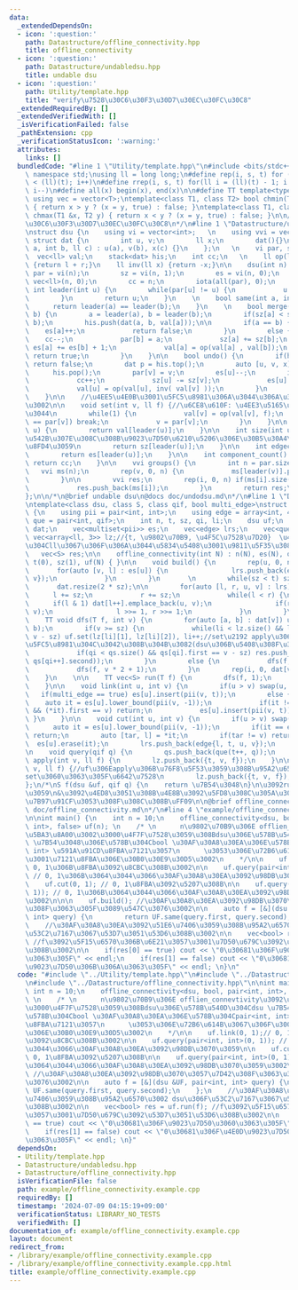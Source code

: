 ```yaml
---
data:
  _extendedDependsOn:
  - icon: ':question:'
    path: Datastructure/offline_connectivity.hpp
    title: offline_connectivity
  - icon: ':question:'
    path: Datastructure/undabledsu.hpp
    title: undable dsu
  - icon: ':question:'
    path: Utility/template.hpp
    title: "verify\u7528\u30C6\u30F3\u30D7\u30EC\u30FC\u30C8"
  _extendedRequiredBy: []
  _extendedVerifiedWith: []
  _isVerificationFailed: false
  _pathExtension: cpp
  _verificationStatusIcon: ':warning:'
  attributes:
    links: []
  bundledCode: "#line 1 \"Utility/template.hpp\"\n#include <bits/stdc++.h>\nusing\
    \ namespace std;\nusing ll = long long;\n#define rep(i, s, t) for (ll i = s; i\
    \ < (ll)(t); i++)\n#define rrep(i, s, t) for(ll i = (ll)(t) - 1; i >= (ll)(s);\
    \ i--)\n#define all(x) begin(x), end(x)\n\n#define TT template<typename T>\nTT\
    \ using vec = vector<T>;\ntemplate<class T1, class T2> bool chmin(T1 &x, T2 y)\
    \ { return x > y ? (x = y, true) : false; }\ntemplate<class T1, class T2> bool\
    \ chmax(T1 &x, T2 y) { return x < y ? (x = y, true) : false; }\n\n/*\n@brief verify\u7528\
    \u30C6\u30F3\u30D7\u30EC\u30FC\u30C8\n*/\n#line 1 \"Datastructure/undabledsu.hpp\"\
    \nstruct dsu {\n    using vi = vector<int>;   \n    using vvi = vec<vi>;\n   \
    \ struct dat {\n        int u, v;\n        ll x;\n        dat(){}\n        dat(int\
    \ a, int b, ll c) : u(a), v(b), x(c) {}\n    };\n   \n    vi par, sz, es;\n  \
    \  vec<ll> val;\n    stack<dat> his;\n    int cc;\n   \n    ll op(ll l, ll r)\
    \ {return l + r;}\n    ll inv(ll x) {return -x;}\n\n    dsu(int n) {\n       \
    \ par = vi(n);\n        sz = vi(n, 1);\n        es = vi(n, 0);\n        val =\
    \ vec<ll>(n, 0);\n        cc = n;\n        iota(all(par), 0);\n    }\n  \n   \
    \ int leader(int u) {\n        while(par[u] != u) {\n            u = par[u];\n\
    \        }\n        return u;\n    }\n    \n    bool same(int a, int b) {\n  \
    \      return leader(a) == leader(b);\n    }\n    \n    bool merge(int a, int\
    \ b) {\n        a = leader(a), b = leader(b);\n        if(sz[a] < sz[b]) swap(a,\
    \ b);\n        his.push(dat(a, b, val[a]));\n\n        if(a == b) {\n        \
    \    es[a]++;\n            return false;\n        }\n        else {\n        \
    \    cc--;\n            par[b] = a;\n            sz[a] += sz[b];\n           \
    \ es[a] += es[b] + 1;\n            val[a] = op(val[a] , val[b]);\n           \
    \ return true;\n        }\n    }\n\n    bool undo() {\n        if(his.empty())\
    \ return false;\n        dat p = his.top();\n        auto [u, v, x] = p; \n  \
    \      his.pop();\n        par[v] = v;\n        es[u]--;\n        if(u != v) {\n\
    \            cc++;\n            sz[u] -= sz[v];\n            es[u] -= es[v];\n\
    \            val[u] = op(val[u], inv( val[v] ));\n        }\n        return true;\n\
    \    }\n\n    //\u4EE5\u4E0B\u3001\u5FC5\u8981\u306A\u3044\u306A\u3089\u7701\u304F\
    \u3002\n\n    void set(int v, ll f) {//\u6CE8\u610F: \u4EE3\u5165\u3067\u306F\u7121\
    \u3044\n        while(1) {\n            val[v] = op(val[v], f);\n            if(v\
    \ == par[v]) break;\n            v = par[v];\n        }\n    }\n\n    ll get(int\
    \ u) {\n        return val[leader(u)];\n    }\n\n    int size(int u) {//u\u304C\
    \u542B\u307E\u308C\u308B\u9023\u7D50\u6210\u5206\u306E\u30B5\u30A4\u30BA\u3092\
    \u8FD4\u3059\n        return sz[leader(u)];\n    }\n\n    int edgecnt(int u) {\n\
    \        return es[leader(u)];\n    }\n\n    int component_count() {\n       \
    \ return cc;\n    }\n\n    vvi groups() {\n        int n = par.size();\n     \
    \   vvi ms(n);\n        rep(v, 0, n) {\n            ms[leader(v)].push_back(v);\n\
    \        }\n\n        vvi res;\n        rep(i, 0, n) if(ms[i].size() > 0) {\n\
    \            res.push_back(ms[i]);\n        }\n        return res;\n    }\n\n\
    };\n\n/*\n@brief undable dsu\n@docs doc/undodsu.md\n*/\n#line 1 \"Datastructure/offline_connectivity.hpp\"\
    \ntemplate<class dsu, class S, class qif, bool multi_edge>\nstruct offline_connectivity\
    \ {\n    using pii = pair<int, int>;\n    using edge = array<int, 4>;\n    using\
    \ que = pair<int, qif>;\n    int n, t, sz, qi, li;\n    dsu uf;\n    vec<vec<pii>>\
    \ dat;\n    vec<multiset<pii>> es;\n    vec<edge> lrs;\n    vec<que> qs;\n   \
    \ vec<array<ll, 3>> lz;//{t, \u9802\u70B9, \u4F5C\u7528\u7D20}  \u4F5C\u7528\u7D20\
    \u304Cll\u3067\u306F\u306A\u3044\u5834\u5408\u3001\u9811\u5F35\u308B\u3002\n \
    \   vec<S> res;\n\n    offline_connectivity(int N) : n(N), es(N), qi(0), li(0),\
    \ t(0), sz(1), uf(N) { }\n\n    void build() {\n        rep(u, 0, n) {\n     \
    \       for(auto [v, l] : es[u]) {\n                lrs.push_back(edge{l, t, int(u),\
    \ v});\n            }\n        }\n       \n        while(sz < t) sz <<= 1;\n \
    \       dat.resize(2 * sz);\n\n        for(auto [l, r, u, v] : lrs) {\n      \
    \      l += sz;\n            r += sz;\n            while(l < r) {\n          \
    \      if(l & 1) dat[l++].emplace_back(u, v);\n                if(r & 1) dat[--r].emplace_back(u,\
    \ v);\n                l >>= 1, r >>= 1;\n            }\n        }\n    }\n\n\
    \    TT void dfs(T f, int v) {\n        for(auto [a, b] : dat[v]) uf.merge(a,\
    \ b);\n        if(v >= sz) {\n            while(li < lz.size() && lz[li][0] ==\
    \ v - sz) uf.set(lz[li][1], lz[li][2]), li++;//set\u2192 apply\u306B\u3059\u308B\
    \u5FC5\u8981\u304C\u3042\u308B\u304B\u3082(dsu\u306B\u5408\u308F\u305B\u308B)\n\
    \            if(qi < qs.size() && qs[qi].first == v - sz) res.push_back(f(uf,\
    \ qs[qi++].second));\n        }\n        else {\n            dfs(f, v * 2);\n\
    \            dfs(f, v * 2 + 1);\n        }\n        rep(i, 0, dat[v].size()) uf.undo();\n\
    \    }\n    \n\n    TT vec<S> run(T f) {\n        dfs(f, 1);\n        return res;\n\
    \    }\n\n    void link(int u, int v) {\n        if(u > v) swap(u, v);\n     \
    \   if(multi_edge == true) es[u].insert(pii(v, t));\n        else {\n        \
    \    auto it = es[u].lower_bound(pii(v, -1));\n            if(it != es[u].end()\
    \ && (*it).first == v) return;\n            es[u].insert(pii(v, t));\n       \
    \ }\n    }\n\n    void cut(int u, int v) {\n        if(u > v) swap(u, v);\n  \
    \      auto it = es[u].lower_bound(pii(v, -1));\n        if(it == es[u].end())\
    \ return;\n        auto [tar, l] = *it;\n        if(tar != v) return;\n      \
    \  es[u].erase(it);\n        lrs.push_back(edge{l, t, u, v});\n        \n    }\n\
    \n    void query(qif q) {\n        qs.push_back(que(t++, q));\n    }\n\n    void\
    \ apply(int v, ll f) {\n        lz.push_back({t, v, f});\n    }\n\n    void set(int\
    \ v, ll f) {//uf\u306Eapply\u306B\u76F8\u5F53\u3059\u308B\u95A2\u6570\u540D\u304C\
    set\u3060\u3063\u305F\u6642\u7528\n        lz.push_back({t, v, f});\n    }\n\n\
    };\n/*\nS f(dsu &uf, qif q) {\n    return \u7B54\u3048\n}\n\u3092run\u306B\u6E21\
    \u3059\n&\u3092\u4ED8\u3051\u308B\u4E8B\u3092\u5FD8\u308C\u305A\u306B\uFF08\u8A08\
    \u7B97\u91CF\u3053\u308F\u308C\u308B\uFF09\n\n@brief offline_connectivity\n@docs\
    \ doc/offline_connectivity.md\n*/\n#line 4 \"example/offline_connectivity.example.cpp\"\
    \n\nint main() {\n    int n = 10;\n    offline_connectivity<dsu, bool, pair<int,\
    \ int>, false> uf(n); \n    /* \n      n\u9802\u70B9\u306E offlien_connevtivity\u3092\
    \u5BA3\u8A00\u3002\u3000\u4F7F\u7528\u3059\u308Bdsu\u306E\u578B\u540D\u304Cdsu\
    \ \u7B54\u3048\u306E\u578B\u304Cbool \u30AF\u30A8\u30EA\u306E\u578B\u304Cpair<int,\
    \ int> \u591A\u91CD\u8FBA\u7121\u3057\n      \u3053\u306E\u72B6\u614B\u3067\u306F\
    \u3001\u7121\u8FBA\u306E\u30B0\u30E9\u30D5\u3002\n    */\n\n    uf.link(0, 1);//\
    \ 0, 1\u306B\u8FBA\u3092\u8CBC\u308B\u3002\n\n    uf.query(pair<int, int>(0, 1));\
    \ // 0, 1\u306B\u3064\u3044\u3066\u30AF\u30A8\u30EA\u3092\u98DB\u3070\u3059\n\n\
    \    uf.cut(0, 1); // 0, 1\u8FBA\u3092\u5207\u308B\n\n    uf.query(pair<int, int>(0,\
    \ 1)); // 0, 1\u306B\u3064\u3044\u3066\u30AF\u30A8\u30EA\u3092\u98DB\u3070\u3059\
    \u3002\n\n\n    uf.build(); //\u30AF\u30A8\u30EA\u3092\u98DB\u3070\u3057\u7D42\
    \u308F\u3063\u305F\u3089\u547C\u3076\u3002\n\n    auto f = [&](dsu &UF, pair<int,\
    \ int> query) {\n        return UF.same(query.first, query.second);\n    };\n\
    \    //\u30AF\u30A8\u30EA\u3092\u51E6\u7406\u3059\u308B\u95A2\u6570\u3002 dsu\u306F\
    \u53C2\u7167\u3067\u53D7\u3051\u53D6\u308B\u3002\n\n    vec<bool> res = uf.run(f);\
    \ //f\u3092\u5F15\u6570\u306B\u6E21\u3057\u3001\u7D50\u679C\u3092\u53D7\u3051\u53D6\
    \u308B\u3002\n\n    if(res[0] == true) cout << \"0\u30681\u306F\u9023\u7D50\u3060\
    \u3063\u305F\" << endl;\n    if(res[1] == false) cout << \"0\u30681\u306F\u4E0D\
    \u9023\u7D50\u306B\u306A\u3063\u305F\" << endl; \n}\n"
  code: "#include \"../Utility/template.hpp\"\n#include \"../Datastructure/undabledsu.hpp\"\
    \n#include \"../Datastructure/offline_connectivity.hpp\"\n\nint main() {\n   \
    \ int n = 10;\n    offline_connectivity<dsu, bool, pair<int, int>, false> uf(n);\
    \ \n    /* \n      n\u9802\u70B9\u306E offlien_connevtivity\u3092\u5BA3\u8A00\u3002\
    \u3000\u4F7F\u7528\u3059\u308Bdsu\u306E\u578B\u540D\u304Cdsu \u7B54\u3048\u306E\
    \u578B\u304Cbool \u30AF\u30A8\u30EA\u306E\u578B\u304Cpair<int, int> \u591A\u91CD\
    \u8FBA\u7121\u3057\n      \u3053\u306E\u72B6\u614B\u3067\u306F\u3001\u7121\u8FBA\
    \u306E\u30B0\u30E9\u30D5\u3002\n    */\n\n    uf.link(0, 1);// 0, 1\u306B\u8FBA\
    \u3092\u8CBC\u308B\u3002\n\n    uf.query(pair<int, int>(0, 1)); // 0, 1\u306B\u3064\
    \u3044\u3066\u30AF\u30A8\u30EA\u3092\u98DB\u3070\u3059\n\n    uf.cut(0, 1); //\
    \ 0, 1\u8FBA\u3092\u5207\u308B\n\n    uf.query(pair<int, int>(0, 1)); // 0, 1\u306B\
    \u3064\u3044\u3066\u30AF\u30A8\u30EA\u3092\u98DB\u3070\u3059\u3002\n\n\n    uf.build();\
    \ //\u30AF\u30A8\u30EA\u3092\u98DB\u3070\u3057\u7D42\u308F\u3063\u305F\u3089\u547C\
    \u3076\u3002\n\n    auto f = [&](dsu &UF, pair<int, int> query) {\n        return\
    \ UF.same(query.first, query.second);\n    };\n    //\u30AF\u30A8\u30EA\u3092\u51E6\
    \u7406\u3059\u308B\u95A2\u6570\u3002 dsu\u306F\u53C2\u7167\u3067\u53D7\u3051\u53D6\
    \u308B\u3002\n\n    vec<bool> res = uf.run(f); //f\u3092\u5F15\u6570\u306B\u6E21\
    \u3057\u3001\u7D50\u679C\u3092\u53D7\u3051\u53D6\u308B\u3002\n\n    if(res[0]\
    \ == true) cout << \"0\u30681\u306F\u9023\u7D50\u3060\u3063\u305F\" << endl;\n\
    \    if(res[1] == false) cout << \"0\u30681\u306F\u4E0D\u9023\u7D50\u306B\u306A\
    \u3063\u305F\" << endl; \n}"
  dependsOn:
  - Utility/template.hpp
  - Datastructure/undabledsu.hpp
  - Datastructure/offline_connectivity.hpp
  isVerificationFile: false
  path: example/offline_connectivity.example.cpp
  requiredBy: []
  timestamp: '2024-07-09 04:15:19+09:00'
  verificationStatus: LIBRARY_NO_TESTS
  verifiedWith: []
documentation_of: example/offline_connectivity.example.cpp
layout: document
redirect_from:
- /library/example/offline_connectivity.example.cpp
- /library/example/offline_connectivity.example.cpp.html
title: example/offline_connectivity.example.cpp
---
```

